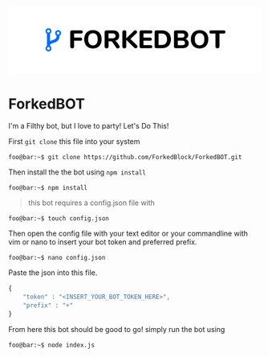 ![alt text](https://github.com/ForkedBlock/ForkedBOT/blob/master/img/forkebotlogo.png "ForkedBOT logo")

# ForkedBOT
I'm a Filthy bot, but I love to party! Let's Do This!

First `git clone` this file into your system

```console
foo@bar:~$ git clone https://github.com/ForkedBlock/ForkedBOT.git
```
Then install the the bot using `npm install`

```console
foo@bar:~$ npm install
```

> this bot requires a config.json file with

```console
foo@bar:~$ touch config.json
```
Then open the config file with your text editor or your commandline with vim or nano to insert your bot token and preferred prefix.

```console
foo@bar:~$ nano config.json
```
Paste the json into this file.

```javascript
{
    "token" : "<INSERT_YOUR_BOT_TOKEN_HERE>",
    "prefix" : "+"
}
```

From here this bot should be good to go! simply run the bot using

```console
foo@bar:~$ node index.js
```
